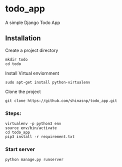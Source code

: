 # todo_app
A simple Django Todo App
## Installation

Create a project directory

```
mkdir todo
cd todo
```

Install Virtual enviornment

```
sudo apt-get install python-virtualenv
```
Clone the project

```
git clone https://github.com/shinasnp/todo_app.git

```
### Steps:
```
virtualenv -p python3 env
source env/bin/activate
cd todo_app
pip3 install -r requirement.txt
```
### Start server
```
python manage.py runserver
```
